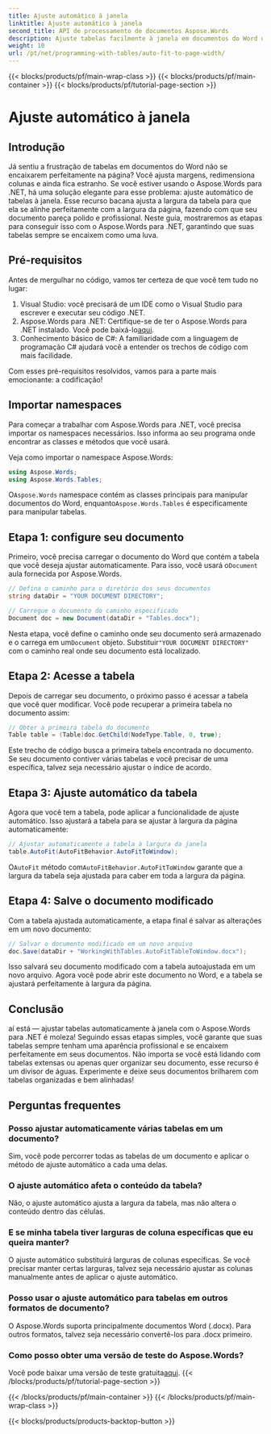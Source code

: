 ```yaml
---
title: Ajuste automático à janela
linktitle: Ajuste automático à janela
second_title: API de processamento de documentos Aspose.Words
description: Ajuste tabelas facilmente à janela em documentos do Word usando o Aspose.Words para .NET com este guia passo a passo. Perfeito para documentos mais limpos e profissionais.
weight: 10
url: /pt/net/programming-with-tables/auto-fit-to-page-width/
---
```


{{< blocks/products/pf/main-wrap-class >}}
{{< blocks/products/pf/main-container >}}
{{< blocks/products/pf/tutorial-page-section >}}

# Ajuste automático à janela

## Introdução

Já sentiu a frustração de tabelas em documentos do Word não se encaixarem perfeitamente na página? Você ajusta margens, redimensiona colunas e ainda fica estranho. Se você estiver usando o Aspose.Words para .NET, há uma solução elegante para esse problema: ajuste automático de tabelas à janela. Esse recurso bacana ajusta a largura da tabela para que ela se alinhe perfeitamente com a largura da página, fazendo com que seu documento pareça polido e profissional. Neste guia, mostraremos as etapas para conseguir isso com o Aspose.Words para .NET, garantindo que suas tabelas sempre se encaixem como uma luva.

## Pré-requisitos

Antes de mergulhar no código, vamos ter certeza de que você tem tudo no lugar:

1. Visual Studio: você precisará de um IDE como o Visual Studio para escrever e executar seu código .NET.
2.  Aspose.Words para .NET: Certifique-se de ter o Aspose.Words para .NET instalado. Você pode baixá-lo[aqui](https://releases.aspose.com/words/net/).
3. Conhecimento básico de C#: A familiaridade com a linguagem de programação C# ajudará você a entender os trechos de código com mais facilidade.

Com esses pré-requisitos resolvidos, vamos para a parte mais emocionante: a codificação!

## Importar namespaces

Para começar a trabalhar com Aspose.Words para .NET, você precisa importar os namespaces necessários. Isso informa ao seu programa onde encontrar as classes e métodos que você usará.

Veja como importar o namespace Aspose.Words:

```csharp
using Aspose.Words;
using Aspose.Words.Tables;
```

 O`Aspose.Words` namespace contém as classes principais para manipular documentos do Word, enquanto`Aspose.Words.Tables` é especificamente para manipular tabelas.

## Etapa 1: configure seu documento

 Primeiro, você precisa carregar o documento do Word que contém a tabela que você deseja ajustar automaticamente. Para isso, você usará o`Document` aula fornecida por Aspose.Words.

```csharp
// Defina o caminho para o diretório dos seus documentos
string dataDir = "YOUR DOCUMENT DIRECTORY";

// Carregue o documento do caminho especificado
Document doc = new Document(dataDir + "Tables.docx");
```

 Nesta etapa, você define o caminho onde seu documento será armazenado e o carrega em um`Document` objeto. Substituir`"YOUR DOCUMENT DIRECTORY"` com o caminho real onde seu documento está localizado.

## Etapa 2: Acesse a tabela

Depois de carregar seu documento, o próximo passo é acessar a tabela que você quer modificar. Você pode recuperar a primeira tabela no documento assim:

```csharp
// Obter a primeira tabela do documento
Table table = (Table)doc.GetChild(NodeType.Table, 0, true);
```

Este trecho de código busca a primeira tabela encontrada no documento. Se seu documento contiver várias tabelas e você precisar de uma específica, talvez seja necessário ajustar o índice de acordo.

## Etapa 3: Ajuste automático da tabela

Agora que você tem a tabela, pode aplicar a funcionalidade de ajuste automático. Isso ajustará a tabela para se ajustar à largura da página automaticamente:

```csharp
// Ajustar automaticamente a tabela à largura da janela
table.AutoFit(AutoFitBehavior.AutoFitToWindow);
```

 O`AutoFit` método com`AutoFitBehavior.AutoFitToWindow` garante que a largura da tabela seja ajustada para caber em toda a largura da página.

## Etapa 4: Salve o documento modificado

Com a tabela ajustada automaticamente, a etapa final é salvar as alterações em um novo documento:

```csharp
// Salvar o documento modificado em um novo arquivo
doc.Save(dataDir + "WorkingWithTables.AutoFitTableToWindow.docx");
```

Isso salvará seu documento modificado com a tabela autoajustada em um novo arquivo. Agora você pode abrir este documento no Word, e a tabela se ajustará perfeitamente à largura da página.

## Conclusão

aí está — ajustar tabelas automaticamente à janela com o Aspose.Words para .NET é moleza! Seguindo essas etapas simples, você garante que suas tabelas sempre tenham uma aparência profissional e se encaixem perfeitamente em seus documentos. Não importa se você está lidando com tabelas extensas ou apenas quer organizar seu documento, esse recurso é um divisor de águas. Experimente e deixe seus documentos brilharem com tabelas organizadas e bem alinhadas!

## Perguntas frequentes

### Posso ajustar automaticamente várias tabelas em um documento?  
Sim, você pode percorrer todas as tabelas de um documento e aplicar o método de ajuste automático a cada uma delas.

### O ajuste automático afeta o conteúdo da tabela?  
Não, o ajuste automático ajusta a largura da tabela, mas não altera o conteúdo dentro das células.

### E se minha tabela tiver larguras de coluna específicas que eu queira manter?  
O ajuste automático substituirá larguras de colunas específicas. Se você precisar manter certas larguras, talvez seja necessário ajustar as colunas manualmente antes de aplicar o ajuste automático.

### Posso usar o ajuste automático para tabelas em outros formatos de documento?  
O Aspose.Words suporta principalmente documentos Word (.docx). Para outros formatos, talvez seja necessário convertê-los para .docx primeiro.

### Como posso obter uma versão de teste do Aspose.Words?  
 Você pode baixar uma versão de teste gratuita[aqui](https://releases.aspose.com/).
{{< /blocks/products/pf/tutorial-page-section >}}

{{< /blocks/products/pf/main-container >}}
{{< /blocks/products/pf/main-wrap-class >}}

{{< blocks/products/products-backtop-button >}}
